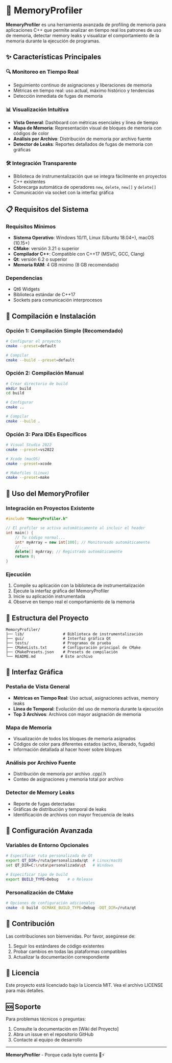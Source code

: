 # 🧠 MemoryProfiler

**MemoryProfiler** es una herramienta avanzada de profiling de memoria para aplicaciones C++ que permite analizar en tiempo real los patrones de uso de memoria, detectar memory leaks y visualizar el comportamiento de la memoria durante la ejecución de programas.

## ✨ Características Principales

### 🔍 Monitoreo en Tiempo Real

- Seguimiento continuo de asignaciones y liberaciones de memoria
- Métricas en tiempo real: uso actual, máximo histórico y tendencias
- Detección inmediata de fugas de memoria

### 📊 Visualización Intuitiva

- **Vista General**: Dashboard con métricas esenciales y línea de tiempo
- **Mapa de Memoria**: Representación visual de bloques de memoria con códigos de color
- **Análisis por Archivo**: Distribución de memoria por archivo fuente
- **Detector de Leaks**: Reportes detallados de fugas de memoria con gráficas

### 🛠️ Integración Transparente

- Biblioteca de instrumentalización que se integra fácilmente en proyectos C++ existentes
- Sobrecarga automática de operadores `new`, `delete`, `new[]` y `delete[]`
- Comunicación via socket con la interfaz gráfica

## 📋 Requisitos del Sistema

### Requisitos Mínimos

- **Sistema Operativo**: Windows 10/11, Linux (Ubuntu 18.04+), macOS (10.15+)
- **CMake**: versión 3.21 o superior
- **Compilador C++**: Compatible con C++17 (MSVC, GCC, Clang)
- **Qt**: versión 6.2 o superior
- **Memoria RAM**: 4 GB mínimo (8 GB recomendado)

### Dependencias

- Qt6 Widgets
- Biblioteca estándar de C++17
- Sockets para comunicación interprocesos

## 🚀 Compilación e Instalación

### Opción 1: Compilación Simple (Recomendado)

```bash
# Configurar el proyecto
cmake --preset=default

# Compilar
cmake --build --preset=default
```

### Opción 2: Compilación Manual

```bash
# Crear directorio de build
mkdir build
cd build

# Configurar
cmake ..

# Compilar
cmake --build .
```

### Opción 3: Para IDEs Específicos

```bash
# Visual Studio 2022
cmake --preset=vs2022

# Xcode (macOS)
cmake --preset=xcode

# Makefiles (Linux)
cmake --preset=make
```

## 🎯 Uso del MemoryProfiler

### Integración en Proyectos Existente

```cpp
#include "MemoryProfiler.h"

// El profiler se activa automáticamente al incluir el header
int main() {
    // Tu código normal...
    int* myArray = new int[100]; // Monitoreado automáticamente
    // ...
    delete[] myArray; // Registrado automáticamente
    return 0;
}
```

### Ejecución

1. Compile su aplicación con la biblioteca de instrumentalización
2. Ejecute la interfaz gráfica del MemoryProfiler
3. Inicie su aplicación instrumentada
4. Observe en tiempo real el comportamiento de la memoria

## 📁 Estructura del Proyecto

```
MemoryProfiler/
├── lib/                 # Biblioteca de instrumentalización
├── gui/                 # Interfaz gráfica Qt
├── tests/               # Programas de prueba
├── CMakeLists.txt       # Configuración principal de CMake
├── CMakePresets.json    # Presets de compilación
└── README.md           # Este archivo
```

## 🎨 Interfaz Gráfica

### Pestaña de Vista General

- **Métricas en Tiempo Real**: Uso actual, asignaciones activas, memory leaks
- **Línea de Temporal**: Evolución del uso de memoria durante la ejecución
- **Top 3 Archivos**: Archivos con mayor asignación de memoria

### Mapa de Memoria

- Visualización de todos los bloques de memoria asignados
- Códigos de color para diferentes estados (activo, liberado, fugado)
- Información detallada al hacer hover sobre bloques

### Análisis por Archivo Fuente

- Distribución de memoria por archivo .cpp/.h
- Conteo de asignaciones y memoria total por archivo

### Detector de Memory Leaks

- Reporte de fugas detectadas
- Gráficas de distribución y temporal de leaks
- Identificación de archivos con mayor frecuencia de leaks

## 🔧 Configuración Avanzada

### Variables de Entorno Opcionales

```bash
# Especificar ruta personalizada de Qt
export QT_DIR=/ruta/personalizada/qt  # Linux/macOS
set QT_DIR=C:\ruta\personalizada\qt   # Windows

# Especificar tipo de build
export BUILD_TYPE=Debug    # o Release
```

### Personalización de CMake

```bash
# Opciones de configuración adicionales
cmake -B build -DCMAKE_BUILD_TYPE=Debug -DQT_DIR=/ruta/qt
```

## 🤝 Contribución

Las contribuciones son bienvenidas. Por favor, asegúrese de:

1. Seguir los estándares de código existentes
2. Probar cambios en todas las plataformas compatibles
3. Actualizar la documentación correspondiente

## 📄 Licencia

Este proyecto está licenciado bajo la Licencia MIT. Vea el archivo LICENSE para más detalles.

## 🆘 Soporte

Para problemas técnicos o preguntas:

1. Consulte la documentación en [Wiki del Proyecto]
2. Abra un issue en el repositorio GitHub
3. Contacte al equipo de desarrollo

---

**MemoryProfiler** - Porque cada byte cuenta 🧠⚡
